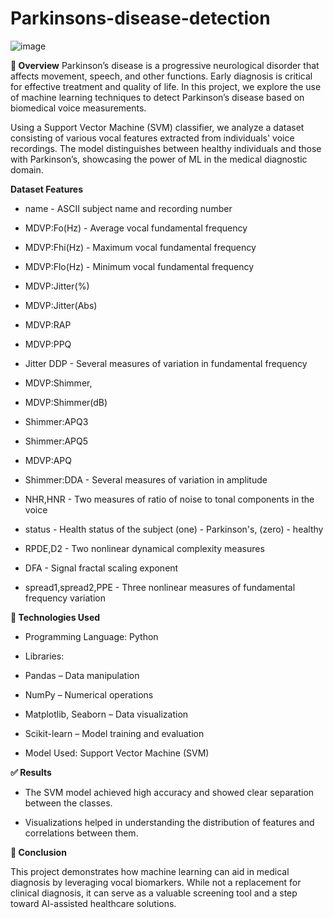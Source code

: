 # Parkinsons-disease-detection

![image](https://github.com/user-attachments/assets/7f210c1a-7eac-4d0c-9662-ef1e40669ba1)


**📌 Overview**
Parkinson’s disease is a progressive neurological disorder that affects movement, speech, and other functions. Early diagnosis is critical for effective treatment and quality of life. In this project, we explore the use of machine learning techniques to detect Parkinson’s disease based on biomedical voice measurements.

Using a Support Vector Machine (SVM) classifier, we analyze a dataset consisting of various vocal features extracted from individuals' voice recordings. The model distinguishes between healthy individuals and those with Parkinson’s, showcasing the power of ML in the medical diagnostic domain.

**Dataset Features**

* name - ASCII subject name and recording number

* MDVP:Fo(Hz) - Average vocal fundamental frequency

* MDVP:Fhi(Hz) - Maximum vocal fundamental frequency

* MDVP:Flo(Hz) - Minimum vocal fundamental frequency

* MDVP:Jitter(%)

* MDVP:Jitter(Abs)

* MDVP:RAP

* MDVP:PPQ

* Jitter DDP - Several measures of variation in fundamental frequency

* MDVP:Shimmer,

* MDVP:Shimmer(dB)

* Shimmer:APQ3

* Shimmer:APQ5

* MDVP:APQ

* Shimmer:DDA - Several measures of variation in amplitude

* NHR,HNR - Two measures of ratio of noise to tonal components in the voice

* status - Health status of the subject (one) - Parkinson's, (zero) - healthy

* RPDE,D2 - Two nonlinear dynamical complexity measures

* DFA - Signal fractal scaling exponent

* spread1,spread2,PPE - Three nonlinear measures of fundamental frequency variation


**🔧 Technologies Used**

* Programming Language: Python
  
* Libraries:

* Pandas – Data manipulation

* NumPy – Numerical operations

* Matplotlib, Seaborn – Data visualization

* Scikit-learn – Model training and evaluation

* Model Used: Support Vector Machine (SVM)

**✅ Results**

* The SVM model achieved high accuracy and showed clear separation between the classes.

* Visualizations helped in understanding the distribution of features and correlations between them.

**📌 Conclusion**

This project demonstrates how machine learning can aid in medical diagnosis by leveraging vocal biomarkers. While not a replacement for clinical diagnosis, it can serve as a valuable screening tool and a step toward AI-assisted healthcare solutions.

